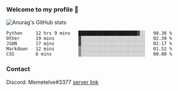 ### Welcome to my profile 👋

<!--
**Memetelve/Memetelve** is a ✨ _special_ ✨ repository because its `README.md` (this file) appears on your GitHub profile.

Here are some ideas to get you started:

- 🔭 I’m currently working on ...
- 🌱 I’m currently learning ...
- 👯 I’m looking to collaborate on ...
- 🤔 I’m looking for help with ...
- 💬 Ask me about ...
- 📫 How to reach me: ...
- 😄 Pronouns: ...
- ⚡ Fun fact: ...
-->

![Anurag's GitHub stats](https://github-readme-stats.vercel.app/api?username=Memetelve&theme=tokyonight&show_icons=true&count_private=True)

<!--START_SECTION:waka-->
```text
Python     12 hrs 9 mins   ██████████████████████▓░░   90.38 % 
Other      19 mins         ▓░░░░░░░░░░░░░░░░░░░░░░░░   02.39 % 
JSON       17 mins         ▓░░░░░░░░░░░░░░░░░░░░░░░░   02.17 % 
Markdown   12 mins         ▒░░░░░░░░░░░░░░░░░░░░░░░░   01.52 % 
CSS        6 mins          ▒░░░░░░░░░░░░░░░░░░░░░░░░   00.80 % 
```
<!--END_SECTION:waka-->


### Contact

Discord: Memetelve#3377 <a href="https://discord.gg/EnycrkqzfY">server link</a>
